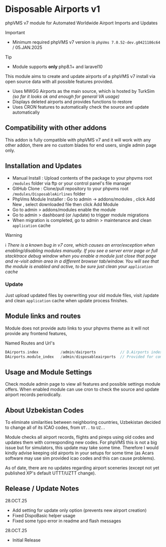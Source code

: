 # Disposable Airports v1

phpVMS v7 module for Automated Worldwide Airport Imports and Updates

> [!IMPORTANT]
> * Minimum required phpVMS v7 version is `phpVms 7.0.52-dev.g0421186c64` / 05.JAN.2025

> [!TIP]
> * Module supports **only** php8.1+ and laravel10

This module aims to create and update airports of a phpVMS v7 install via open source data with all possible features provided.

* Uses MWGG Airports as the main source, which is hosted by TurkSim _(so far it looks ok and enough for general VA usage)_
* Displays deleted airports and provides functions to restore
* Uses CRON features to automatically check the source and update automatically

## Compatibility with other addons

This addon is fully compatible with phpVMS v7 and it will work with any other addon, there are no custom blades for end users, single admin page only.  

## Installation and Updates

* Manual Install : Upload contents of the package to your phpvms root `/modules` folder via ftp or your control panel's file manager
* GitHub Clone : Clone/pull repository to your phpvms root `/modules/DisposableAirlines` folder
* PhpVms Module Installer : Go to admin -> addons/modules , click Add New , select downloaded file then click Add Module
* Go to admin > addons/modules enable the module
* Go to admin > dashboard (or /update) to trigger module migrations
* When migration is completed, go to admin > maintenance and clean `application` cache

> [!WARNING]
> :information_source: *There is a known bug in v7 core, which causes an error/exception when enabling/disabling modules manually. If you see a server error page or full stacktrace debug window when you enable a module just close that page and re-visit admin area in a different browser tab/window. You will see that the module is enabled and active, to be sure just clean your `application` cache*

### Update

Just upload updated files by overwriting your old module files, visit /update and clean `application` cache when update process finishes.

## Module links and routes

Module does not provide auto links to your phpvms theme as it will not provide any frontend features, 

Named Routes and Url's

```php
DAirports.index          /admin/dairports           // D.Airports index page (admin only)
DAirports.module_index   /admin/disposableairports  // Provided for compatibility
```

## Usage and Module Settings

Check module admin page to view all features and possible settings module offers. When enabled module can use cron to check the source and update airport records periodically.

## About Uzbekistan Codes

To eliminate similarities between neighboring countries, Uzbekistan decided to change all of its ICAO codes, from `UT..` to `UZ..`  

Module checks all airport records, flights and pireps using old codes and updates them with corresponding new codes. For phpVMS this is not a big issue but for simulators, this update may take some time. Therefore I would kindly advise keeping old airports in your setups for some time (as Acars software may use sim provided icao codes and this can cause problems).  

As of date, there are no updates regarding airport sceneries (except not yet published XP's default UTTT/UZTT change).  

## Release / Update Notes

28.OCT.25

* Add setting for update only option (prevents new airport creation)
* Fixed DispoBasic helper usage
* Fixed some typo error in readme and flash messages 

28.OCT.25

* Initial Release  


